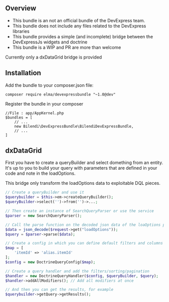 ## Overview ##

- This bundle is an not an official bundle of the DevExpress team.
- This bundle does not include any files related to the DevExpress libraries
- This bundle provides a simple (and incomplete) bridge between the DevExpressJs widgets and doctrine
- This bundle is a WIP and PR are more than welcome

Currently only a dxDataGrid bridge is provided

## Installation ##
Add the bundle to your composer.json file:
```
composer require elma/devexpressbundle "~1.0@dev"
```
Register the bundle in your composer
```
//File : app/AppKernel.php
$bundles = [
    // ...
    new Bilendi\DevExpressBundle\BilendiDevExpressBundle,
    // ...
]
```
## dxDataGrid ##

First you have to create a queryBuilder and select domething from an entity. It's up to you to build your query with parameters that are defined in your code and note in the loadOptions.

This bridge only transform the loadOptions data to exploitable DQL pieces. 

```php
// Create a queryBuilder and use it
$querybuilder = $this->em->createQueryBuilder();
$queryBuilder->select('')->from('')->...;

// Then create an instance of SearchQueryParser or use the service
$parser = new SearchQueryParser();

// Call the parse function on the decoded json data of the loaOptions provided by the dataGrid custom service load function
$data = json_decode($request->get("loadOptions"));
$query = $parser->parse($data);

// Create a config in which you can define default filters and columns identifier to entity field mapping
$map = [
    'itemId' => 'alias.itemId'
];
$config = new DoctrineQueryConfig($map);

// Create a query handler and add the filters/sorting/pagination
$handler = new DoctrineQueryHandler($config, $queryBuilder, $query);
$handler->addAllModifiers(); // Add all modifiers at once

// And then you can get the results, for example
$querybuilder->getQuery->getResults();
```




